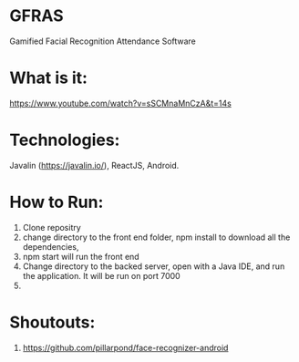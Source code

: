 # GFRAS
Gamified Facial Recognition Attendance Software

# What is it:
https://www.youtube.com/watch?v=sSCMnaMnCzA&t=14s

# Technologies:
Javalin (https://javalin.io/), ReactJS, Android.

# How to Run:
1) Clone repositry
2) change directory to the front end folder, npm install to download all the dependencies, 
3) npm start will run the front end 
4) Change directory to the backed server, open with a Java IDE, and run the application. It will be run on port 7000
5)

# Shoutouts:
1) https://github.com/pillarpond/face-recognizer-android
